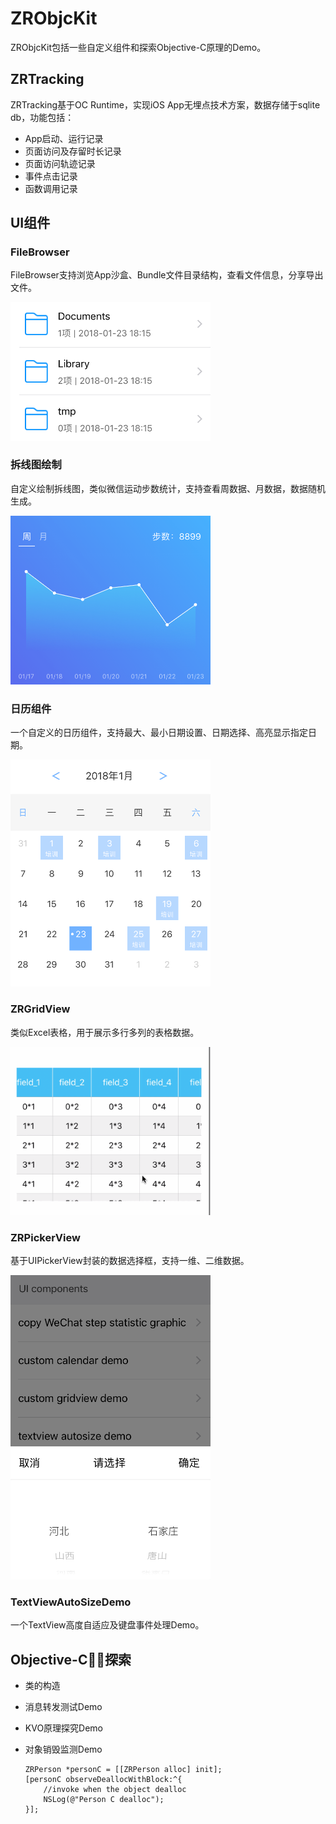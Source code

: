 # ZRObjcKit

ZRObjcKit包括一些自定义组件和探索Objective-C原理的Demo。

## ZRTracking

ZRTracking基于OC Runtime，实现iOS App无埋点技术方案，数据存储于sqlite db，功能包括：

* App启动、运行记录
* 页面访问及存留时长记录
* 页面访问轨迹记录
* 事件点击记录
* 函数调用记录

## UI组件

### FileBrowser

FileBrowser支持浏览App沙盒、Bundle文件目录结构，查看文件信息，分享导出文件。

<img src="https://raw.githubusercontent.com/jiaxw32/ZRObjcKit/master/ZRObjcKit/Resource/fileBrowser.png" width="320">

### 拆线图绘制

自定义绘制拆线图，类似微信运动步数统计，支持查看周数据、月数据，数据随机生成。

<img src="https://raw.githubusercontent.com/jiaxw32/ZRObjcKit/master/ZRObjcKit/Resource/polylineGraphic.png" width="320">

### 日历组件

一个自定义的日历组件，支持最大、最小日期设置、日期选择、高亮显示指定日期。

<img src="https://raw.githubusercontent.com/jiaxw32/ZRObjcKit/master/ZRObjcKit/Resource/customCalendar.png" width="320">

### ZRGridView

类似Excel表格，用于展示多行多列的表格数据。       

<img src="https://raw.githubusercontent.com/jiaxw32/ZRGridView/master/ZRGridView/ZRGridView/gridview.gif" width="320">

### ZRPickerView

基于UIPickerView封装的数据选择框，支持一维、二维数据。

<img src="https://raw.githubusercontent.com/jiaxw32/ZRObjcKit/master/ZRObjcKit/Resource/pickerview.png" width="320">

### TextViewAutoSizeDemo

一个TextView高度自适应及键盘事件处理Demo。

## Objective-C探索

* 类的构造

* 消息转发测试Demo

* KVO原理探究Demo

* 对象销毁监测Demo

    ```Objctive-C
    ZRPerson *personC = [[ZRPerson alloc] init];
    [personC observeDeallocWithBlock:^{
        //invoke when the object dealloc
        NSLog(@"Person C dealloc");
    }];
    ```
